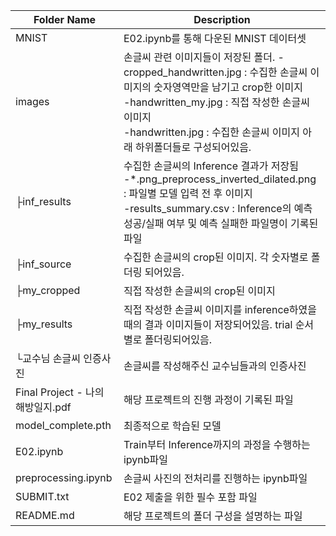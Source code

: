 | Folder Name| Description|
|-----------------------------------|-----------------------------------------------------------------------------------------------|
| MNIST                             | E02.ipynb를 통해 다운된 MNIST 데이터셋|
| images                            | 손글씨 관련 이미지들이 저장된 폴더. -cropped_handwritten.jpg : 수집한 손글씨 이미지의 숫자영역만을 남기고 crop한 이미지 <br> -handwritten_my.jpg : 직접 작성한 손글씨 이미지 <br> -handwritten.jpg : 수집한 손글씨 이미지  아래 하위폴더들로 구성되어있음. |
| ├inf_results                     | 수집한 손글씨의 Inference 결과가 저장됨 <br> -*.png_preprocess_inverted_dilated.png : 파일별 모델 입력 전 후 이미지 <br> -results_summary.csv : Inference의 예측 성공/실패 여부 및 예측 실패한 파일명이 기록된 파일|
| ├inf_source                      | 수집한 손글씨의 crop된 이미지. 각 숫자별로 폴더링 되어있음. |
| ├my_cropped                      | 직접 작성한 손글씨의 crop된 이미지 |
| ├my_results                      | 직접 작성한 손글씨 이미지를 inference하였을 때의 결과 이미지들이 저장되어있음. trial 순서별로 폴더링되어있음.|
| └교수님 손글씨 인증사진          | 손글씨를 작성해주신 교수님들과의 인증사진|
| Final Project - 나의 해방일지.pdf | 해당 프로젝트의 진행 과정이 기록된 파일|
| model_complete.pth                | 최종적으로 학습된 모델|
| E02.ipynb                         | Train부터 Inference까지의 과정을 수행하는 ipynb파일|
| preprocessing.ipynb               | 손글씨 사진의 전처리를 진행하는 ipynb파일|
| SUBMIT.txt                        | E02 제출을 위한 필수 포함 파일|
| README.md                         | 해당 프로젝트의 폴더 구성을 설명하는 파일|
